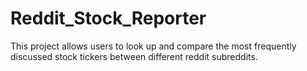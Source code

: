# Reddit_Stock_Reporter
This project allows users to look up and compare the most frequently discussed stock tickers between different reddit subreddits.
